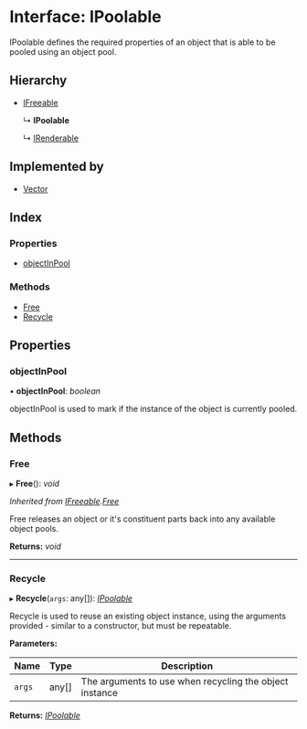 
# Interface: IPoolable

IPoolable defines the required properties of an object that is able to be pooled using an object pool.

## Hierarchy

* [IFreeable](ifreeable.md)

  ↳ **IPoolable**

  ↳ [IRenderable](irenderable.md)

## Implemented by

* [Vector](../classes/vector.md)

## Index

### Properties

* [objectInPool](ipoolable.md#objectinpool)

### Methods

* [Free](ipoolable.md#free)
* [Recycle](ipoolable.md#recycle)

## Properties

###  objectInPool

• **objectInPool**: *boolean*

objectInPool is used to mark if the instance of the object is currently pooled.

## Methods

###  Free

▸ **Free**(): *void*

*Inherited from [IFreeable](ifreeable.md).[Free](ifreeable.md#free)*

Free releases an object or it's constituent parts back into any available object pools.

**Returns:** *void*

___

###  Recycle

▸ **Recycle**(`args`: any[]): *[IPoolable](ipoolable.md)*

Recycle is used to reuse an existing object instance, using the arguments provided - similar to a constructor,
but must be repeatable.

**Parameters:**

Name | Type | Description |
------ | ------ | ------ |
`args` | any[] | The arguments to use when recycling the object instance  |

**Returns:** *[IPoolable](ipoolable.md)*
